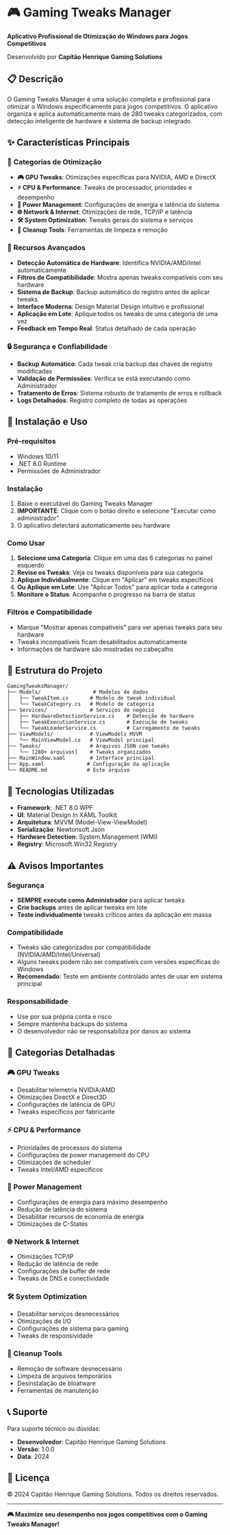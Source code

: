 # 🎮 Gaming Tweaks Manager

**Aplicativo Profissional de Otimização do Windows para Jogos Competitivos**

Desenvolvido por **Capitão Henrique Gaming Solutions**

## 📋 Descrição

O Gaming Tweaks Manager é uma solução completa e profissional para otimizar o Windows especificamente para jogos competitivos. O aplicativo organiza e aplica automaticamente mais de 280 tweaks categorizados, com detecção inteligente de hardware e sistema de backup integrado.

## ✨ Características Principais

### 🔧 **Categorias de Otimização**
- **🎮 GPU Tweaks**: Otimizações específicas para NVIDIA, AMD e DirectX
- **⚡ CPU & Performance**: Tweaks de processador, prioridades e desempenho
- **🔋 Power Management**: Configurações de energia e latência do sistema
- **🌐 Network & Internet**: Otimizações de rede, TCP/IP e latência
- **🛠️ System Optimization**: Tweaks gerais do sistema e serviços
- **🧹 Cleanup Tools**: Ferramentas de limpeza e remoção

### 🎯 **Recursos Avançados**
- **Detecção Automática de Hardware**: Identifica NVIDIA/AMD/Intel automaticamente
- **Filtros de Compatibilidade**: Mostra apenas tweaks compatíveis com seu hardware
- **Sistema de Backup**: Backup automático do registro antes de aplicar tweaks
- **Interface Moderna**: Design Material Design intuitivo e profissional
- **Aplicação em Lote**: Aplique todos os tweaks de uma categoria de uma vez
- **Feedback em Tempo Real**: Status detalhado de cada operação

### 🔒 **Segurança e Confiabilidade**
- **Backup Automático**: Cada tweak cria backup das chaves de registro modificadas
- **Validação de Permissões**: Verifica se está executando como Administrador
- **Tratamento de Erros**: Sistema robusto de tratamento de erros e rollback
- **Logs Detalhados**: Registro completo de todas as operações

## 🚀 Instalação e Uso

### **Pré-requisitos**
- Windows 10/11
- .NET 8.0 Runtime
- Permissões de Administrador

### **Instalação**
1. Baixe o executável do Gaming Tweaks Manager
2. **IMPORTANTE**: Clique com o botão direito e selecione "Executar como administrador"
3. O aplicativo detectará automaticamente seu hardware

### **Como Usar**
1. **Selecione uma Categoria**: Clique em uma das 6 categorias no painel esquerdo
2. **Revise os Tweaks**: Veja os tweaks disponíveis para sua categoria
3. **Aplique Individualmente**: Clique em "Aplicar" em tweaks específicos
4. **Ou Aplique em Lote**: Use "Aplicar Todos" para aplicar toda a categoria
5. **Monitore o Status**: Acompanhe o progresso na barra de status

### **Filtros e Compatibilidade**
- Marque "Mostrar apenas compatíveis" para ver apenas tweaks para seu hardware
- Tweaks incompatíveis ficam desabilitados automaticamente
- Informações de hardware são mostradas no cabeçalho

## 📁 Estrutura do Projeto

```
GamingTweaksManager/
├── Models/                 # Modelos de dados
│   ├── TweakItem.cs       # Modelo de tweak individual
│   └── TweakCategory.cs   # Modelo de categoria
├── Services/              # Serviços de negócio
│   ├── HardwareDetectionService.cs    # Detecção de hardware
│   ├── TweakExecutionService.cs       # Execução de tweaks
│   └── TweakLoaderService.cs          # Carregamento de tweaks
├── ViewModels/            # ViewModels MVVM
│   └── MainViewModel.cs   # ViewModel principal
├── Tweaks/                # Arquivos JSON com tweaks
│   └── [280+ arquivos]    # Tweaks organizados
├── MainWindow.xaml        # Interface principal
├── App.xaml              # Configuração da aplicação
└── README.md             # Este arquivo
```

## 🔧 Tecnologias Utilizadas

- **Framework**: .NET 8.0 WPF
- **UI**: Material Design In XAML Toolkit
- **Arquitetura**: MVVM (Model-View-ViewModel)
- **Serialização**: Newtonsoft.Json
- **Hardware Detection**: System.Management (WMI)
- **Registry**: Microsoft.Win32.Registry

## ⚠️ Avisos Importantes

### **Segurança**
- **SEMPRE execute como Administrador** para aplicar tweaks
- **Crie backups** antes de aplicar tweaks em lote
- **Teste individualmente** tweaks críticos antes da aplicação em massa

### **Compatibilidade**
- Tweaks são categorizados por compatibilidade (NVIDIA/AMD/Intel/Universal)
- Alguns tweaks podem não ser compatíveis com versões específicas do Windows
- **Recomendado**: Teste em ambiente controlado antes de usar em sistema principal

### **Responsabilidade**
- Use por sua própria conta e risco
- Sempre mantenha backups do sistema
- O desenvolvedor não se responsabiliza por danos ao sistema

## 🎯 Categorias Detalhadas

### **🎮 GPU Tweaks**
- Desabilitar telemetria NVIDIA/AMD
- Otimizações DirectX e Direct3D
- Configurações de latência de GPU
- Tweaks específicos por fabricante

### **⚡ CPU & Performance**
- Prioridades de processos do sistema
- Configurações de power management do CPU
- Otimizações de scheduler
- Tweaks Intel/AMD específicos

### **🔋 Power Management**
- Configurações de energia para máximo desempenho
- Redução de latência do sistema
- Desabilitar recursos de economia de energia
- Otimizações de C-States

### **🌐 Network & Internet**
- Otimizações TCP/IP
- Redução de latência de rede
- Configurações de buffer de rede
- Tweaks de DNS e conectividade

### **🛠️ System Optimization**
- Desabilitar serviços desnecessários
- Otimizações de I/O
- Configurações de sistema para gaming
- Tweaks de responsividade

### **🧹 Cleanup Tools**
- Remoção de software desnecessário
- Limpeza de arquivos temporários
- Desinstalação de bloatware
- Ferramentas de manutenção

## 📞 Suporte

Para suporte técnico ou dúvidas:
- **Desenvolvedor**: Capitão Henrique Gaming Solutions
- **Versão**: 1.0.0
- **Data**: 2024

## 📄 Licença

© 2024 Capitão Henrique Gaming Solutions. Todos os direitos reservados.

---

**🎮 Maximize seu desempenho nos jogos competitivos com o Gaming Tweaks Manager!**
